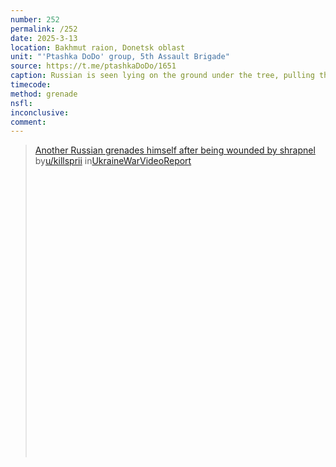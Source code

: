 ```yaml
---
number: 252
permalink: /252
date: 2025-3-13
location: Bakhmut raion, Donetsk oblast
unit: "'Ptashka DoDo' group, 5th Assault Brigade"
source: https://t.me/ptashkaDoDo/1651
caption: Russian is seen lying on the ground under the tree, pulling the pin on his grenade and detonating it under his chest
timecode: 
method: grenade
nsfl: 
inconclusive: 
comment: 
---
```

<blockquote class="reddit-embed-bq" style="height:500px" data-embed-height="546"><a href="https://www.reddit.com/r/UkraineWarVideoReport/comments/1jahr7o/another_russian_grenades_himself_after_being/">Another Russian grenades himself after being wounded by shrapnel</a><br> by<a href="https://www.reddit.com/user/killsprii/">u/killsprii</a> in<a href="https://www.reddit.com/r/UkraineWarVideoReport/">UkraineWarVideoReport</a></blockquote><script async="" src="https://embed.reddit.com/widgets.js" charset="UTF-8"></script>
